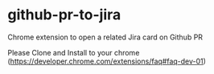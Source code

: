 # github-pr-to-jira
Chrome extension to open a related Jira card on Github PR

Please Clone and Install to your chrome (https://developer.chrome.com/extensions/faq#faq-dev-01)
